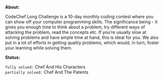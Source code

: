 **About:**

CodeChef Long Challenge is a 10-day monthly coding contest where you can show off your computer programming skills. The significance being - it gives you enough time to think about a problem, try different ways of attacking the problem, read the concepts etc. If you’re usually slow at solving problems and have ample time at hand, this is ideal for you. We also put in a lot of efforts in getting quality problems, which would, in turn, foster your learning while solving them.

**Status:**

```fully solved:``` Chef And His Characters
<br>
```partially solved:``` Chef And The Patents
